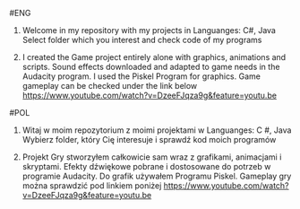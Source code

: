 #ENG
1) Welcome in my repository with my projects in Languanges: C#, Java
Select folder which you interest and check code of my programs

2) I created the Game project entirely alone with graphics, animations and scripts. 
Sound effects downloaded and adapted to game needs in the Audacity program.
I used the Piskel Program for graphics.
Game gameplay can be checked under the link below
https://www.youtube.com/watch?v=DzeeFJqza9g&feature=youtu.be

#POL
1) Witaj w moim repozytorium z moimi projektami w Languanges: C #, Java
Wybierz folder, który Cię interesuje i sprawdź kod moich programów


2) Projekt Gry stworzyłem całkowicie sam wraz z grafikami, animacjami i skryptami. 
Efekty dźwiękowe pobrane i dostosowane do potrzeb w  programie Audacity. 
Do grafik używałem Programu Piskel.
Gameplay gry można sprawdzić pod linkiem poniżej
https://www.youtube.com/watch?v=DzeeFJqza9g&feature=youtu.be
